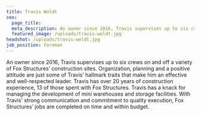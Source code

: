 ```yaml
---
title: Travis Woldt
seo:
  page_title:
  meta_description: An owner since 2016, Travis supervises up to six crews on and off a variety of Fox Structures’ construction sites.
  featured_image: /uploads/travis-woldt.jpg
headshot: /uploads/travis-woldt.jpg
job_position: Foreman
---
```


An owner since 2016, Travis supervises up to six crews on and off a variety of Fox Structures’ construction sites. Organization, planning and a positive attitude are just some of Travis’ hallmark traits that make him an effective and well-respected leader. Travis has over 20 years of construction experience, 13 of those spent with Fox Structures. Travis has a knack for managing the development of mini warehouses and storage facilities. With Travis’ strong communication and commitment to quality execution, Fox Structures’ jobs are completed on time and within budget.